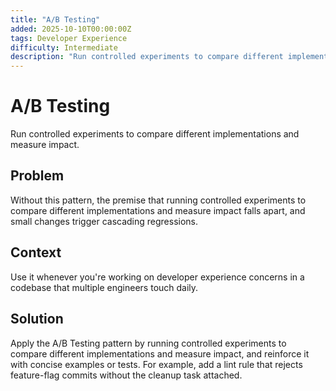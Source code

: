 ```yaml
---
title: "A/B Testing"
added: 2025-10-10T00:00:00Z
tags: Developer Experience
difficulty: Intermediate
description: "Run controlled experiments to compare different implementations and measure impact."
---
```

# A/B Testing

Run controlled experiments to compare different implementations and measure impact.

## Problem

Without this pattern, the premise that running controlled experiments to compare different implementations and measure impact falls apart, and small changes trigger cascading regressions.

## Context

Use it whenever you're working on developer experience concerns in a codebase that multiple engineers touch daily.

## Solution

Apply the A/B Testing pattern by running controlled experiments to compare different implementations and measure impact, and reinforce it with concise examples or tests. For example, add a lint rule that rejects feature-flag commits without the cleanup task attached.
